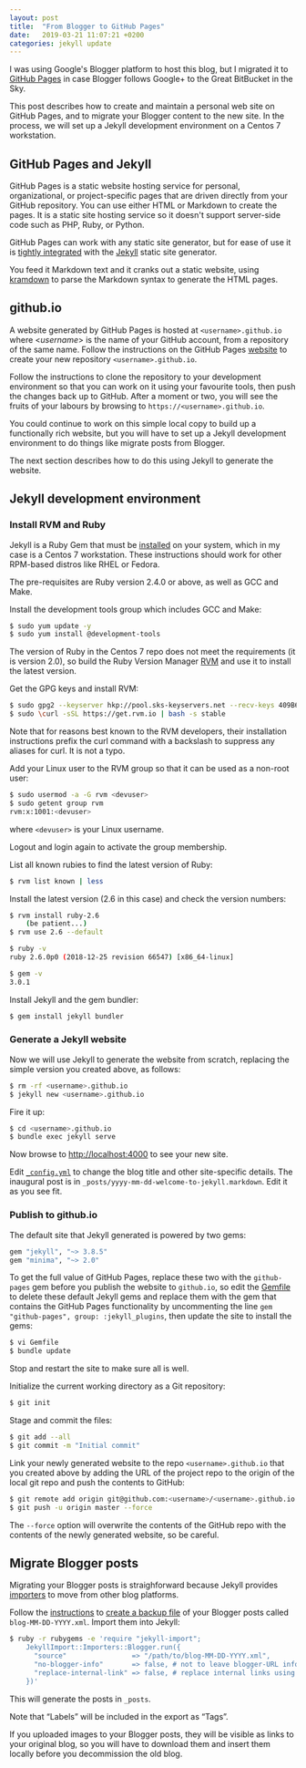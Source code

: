 ```yaml
---
layout: post
title:  "From Blogger to GitHub Pages"
date:   2019-03-21 11:07:21 +0200
categories: jekyll update
---
```

I was using Google's Blogger platform to host this blog, but I migrated it to [GitHub Pages](https://pages.github.com/) in case Blogger follows Google+ to the Great BitBucket in the Sky.

This post describes how to create and maintain a personal web site on GitHub Pages, and to migrate your Blogger content to the new site. In the process, we will set up a Jekyll development environment on a Centos 7 workstation.

## GitHub Pages and Jekyll
GitHub Pages is a static website hosting service for personal, organizational, or project-specific pages that are driven directly from your GitHub repository. You can use either HTML or Markdown to create the pages. It is a static site hosting service so it doesn't support server-side code such as PHP, Ruby, or Python.

GitHub Pages can work with any static site generator, but for ease of use it is [tightly integrated](https://help.github.com/en/articles/about-github-pages-and-jekyll) with the [Jekyll](https://jekyllrb.com/) static site generator. 

You feed it Markdown text and it cranks out a static website, using [kramdown](https://kramdown.gettalong.org/quickref.html) to parse the Markdown syntax to generate the HTML pages.

## github.io
A website generated by GitHub Pages is hosted at `<username>.github.io` where <*username*> is the name of your GitHub account, from a repository of the same name. Follow the instructions on the GitHub Pages [website](https://pages.github.com/) to create your new repository `<username>.github.io`. 

Follow the instructions to clone the repository to your development environment so that you can work on it using your favourite tools, then push the changes back up to GitHub. After a moment or two, you will see the fruits of your labours by browsing to `https://<username>.github.io`.

You could continue to work on this simple local copy to build up a functionally rich website, but you will have to set up a Jekyll development environment to do things like migrate posts from Blogger. 

The next section describes how to do this using Jekyll to generate the website.

## Jekyll development environment
### Install RVM and Ruby
Jekyll is a Ruby Gem that must be [installed](https://jekyllrb.com/docs/installation/) on your system, which in my case is a Centos 7 workstation. These instructions should work for other RPM-based distros like RHEL or Fedora.

The pre-requisites are Ruby version 2.4.0 or above, as well as GCC and Make.

Install the development tools group which includes GCC and Make:
```bash
$ sudo yum update -y
$ sudo yum install @development-tools
```
The version of Ruby in the Centos 7 repo does not meet the requirements (it is version 2.0), so build the Ruby Version Manager [RVM](https://rvm.io/) and use it to install the latest version.

Get the GPG keys and install RVM:
```bash
$ sudo gpg2 --keyserver hkp://pool.sks-keyservers.net --recv-keys 409B6B1796C275462A1703113804BB82D39DC0E3 7D2BAF1CF37B13E2069D6956105BD0E739499BDB
$ sudo \curl -sSL https://get.rvm.io | bash -s stable
```
Note that for reasons best known to the RVM developers, their installation instructions prefix the curl command with a backslash to suppress any aliases for curl. It is not a typo. 

Add your Linux user to the RVM group so that it can be used as a non-root user:
```bash
$ sudo usermod -a -G rvm <devuser>
$ sudo getent group rvm
rvm:x:1001:<devuser>
```
where `<devuser>` is your Linux username.

Logout and login again to activate the group membership.

List all known rubies to find the latest version of Ruby:
```bash
$ rvm list known | less
```
Install the latest version (2.6 in this case) and check the version numbers:
```bash
$ rvm install ruby-2.6
    (be patient...)
$ rvm use 2.6 --default

$ ruby -v
ruby 2.6.0p0 (2018-12-25 revision 66547) [x86_64-linux]

$ gem -v
3.0.1
```
Install Jekyll and the gem bundler:
```bash
$ gem install jekyll bundler
```
### Generate a Jekyll website
Now we will use Jekyll to generate the website from scratch, replacing the simple version you created above, as follows:
```bash
$ rm -rf <username>.github.io
$ jekyll new <username>.github.io
```
Fire it up:
```bash
$ cd <username>.github.io
$ bundle exec jekyll serve
```
Now browse to [http://localhost:4000](http://localhost:4000) to see your new site.

Edit [`_config.yml`](https://github.com/GeraldScott/geraldscott.github.io/blob/master/_config.yml) to change the blog title and other site-specific details. The inaugural post is in `_posts/yyyy-mm-dd-welcome-to-jekyll.markdown`. Edit it as you see fit.

### Publish to github.io
The default site that Jekyll generated is powered by two gems:
```ruby
gem "jekyll", "~> 3.8.5"
gem "minima", "~> 2.0"
```
To get the full value of GitHub Pages, replace these two with the `github-pages` gem before you publish the website to `github.io`, so edit the [Gemfile](https://github.com/GeraldScott/geraldscott.github.io/blob/master/Gemfile) to delete these default Jekyll gems and replace them with the gem that contains the GitHub Pages functionality by uncommenting the line `gem "github-pages", group: :jekyll_plugins`, then update the site to install the gems:
```bash
$ vi Gemfile
$ bundle update
```
Stop and restart the site to make sure all is well. 

Initialize the current working directory as a Git repository:
```bash
$ git init
```
Stage and commit the files:
```bash
$ git add --all
$ git commit -m "Initial commit"
```
Link your newly generated website to the repo `<username>.github.io` that you created above by adding the URL of the project repo to the origin of the local git repo and push the contents to GitHub:
```bash
$ git remote add origin git@github.com:<username>/<username>.github.io.git
$ git push -u origin master --force
```
The `--force` option will overwrite the contents of the GitHub repo with the contents of the newly generated website, so be careful.

## Migrate Blogger posts
Migrating your Blogger posts is straighforward because Jekyll provides [importers](https://import.jekyllrb.com/docs/home/) to move from other blog platforms. 

Follow the [instructions](https://import.jekyllrb.com/docs/blogger/) to [create a backup file](https://support.google.com/blogger/answer/41387?visit_id=636889153776042945-750428619&rd=1) of your Blogger posts called `blog-MM-DD-YYYY.xml`. Import them into Jekyll:
```bash
$ ruby -r rubygems -e 'require "jekyll-import";
    JekyllImport::Importers::Blogger.run({
      "source"                => "/path/to/blog-MM-DD-YYYY.xml",
      "no-blogger-info"       => false, # not to leave blogger-URL info (id and old URL) in the front matter
      "replace-internal-link" => false, # replace internal links using the post_url liquid tag.
    })'
```
This will generate the posts in `_posts`.

Note that “Labels” will be included in the export as “Tags”.

If you uploaded images to your Blogger posts, they will be visible as links to your original blog, so you will have to download them and insert them locally before you decommission the old blog.
